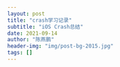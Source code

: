 ```yaml
---
layout: post
title: "crash学习记录"
subtitle: "iOS Crash总结"
date: 2021-09-14
author: "陈燕鹏"
header-img: "img/post-bg-2015.jpg"
tags: []
---
```


